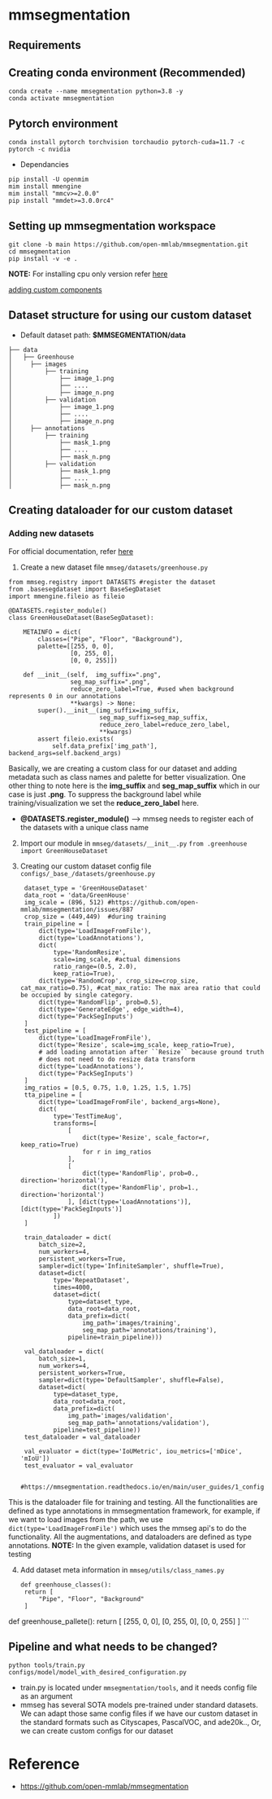 # mmsegmentation

## Requirements

## Creating conda environment (Recommended)
```
conda create --name mmsegmentation python=3.8 -y
conda activate mmsegmentation
```

## Pytorch environment
```
conda install pytorch torchvision torchaudio pytorch-cuda=11.7 -c pytorch -c nvidia
```

- Dependancies

```
pip install -U openmim
mim install mmengine
mim install "mmcv>=2.0.0"
pip install "mmdet>=3.0.0rc4" 
```

## Setting up mmsegmentation workspace

```
git clone -b main https://github.com/open-mmlab/mmsegmentation.git
cd mmsegmentation
pip install -v -e .
```
**NOTE:** For installing cpu only version refer [here](https://mmsegmentation.readthedocs.io/en/main/get_started.html#:~:text=%2Dc%20pytorch-,On%20CPU%20platforms%3A,-conda%20install%20pytorch) 

[adding custom components](https://mmsegmentation.readthedocs.io/en/main/advanced_guides/add_models.html)

## Dataset structure for using our custom dataset 

- Default dataset path: **$MMSEGMENTATION/data**

```
├── data
│   ├── Greenhouse
│     ├── images
│         ├── training 
│             ├── image_1.png
│             ├── ....
│             ├── image_n.png
│         ├── validation 
│             ├── image_1.png
│             ├── ....
│             ├── image_n.png
│     ├── annotations
│         ├── training 
│             ├── mask_1.png
│             ├── ....
│             ├── mask_n.png
│         ├── validation 
│             ├── mask_1.png
│             ├── ....
│             ├── mask_n.png

```

## Creating dataloader for our custom dataset

### Adding new datasets

For official documentation, refer [here](https://mmsegmentation.readthedocs.io/en/main/advanced_guides/add_datasets.html)

1. Create a new dataset file `mmseg/datasets/greenhouse.py`
  ```
  from mmseg.registry import DATASETS #register the dataset
  from .basesegdataset import BaseSegDataset
  import mmengine.fileio as fileio
  
  @DATASETS.register_module()
  class GreenHouseDataset(BaseSegDataset):
  
      METAINFO = dict(
          classes=("Pipe", "Floor", "Background"),
          palette=[[255, 0, 0],
                   [0, 255, 0],
                   [0, 0, 255]]) 
  
      def __init__(self,  img_suffix=".png", 
                   seg_map_suffix=".png",
                   reduce_zero_label=True, #used when background represents 0 in our annotations
                   **kwargs) -> None:
          super().__init__(img_suffix=img_suffix,
                           seg_map_suffix=seg_map_suffix,
                           reduce_zero_label=reduce_zero_label,
                           **kwargs)
          assert fileio.exists(
              self.data_prefix['img_path'], backend_args=self.backend_args)
  ```
Basically, we are creating a custom class for our dataset and adding metadata such as class names and palette for better visualization. One other thing to note here is the **img_suffix** and **seg_map_suffix** which in our case is just **.png**. To suppress the background label while training/visualization we set the **reduce_zero_label** here.

- **@DATASETS.register_module()** --> mmseg needs to register each of the datasets with a unique class name
  
2. Import our module in `mmseg/datasets/__init__.py`
   `
   from .greenhouse import GreenHouseDataset
   `
3. Creating our custom dataset config file `configs/_base_/datasets/greenhouse.py`
   
   ```
    dataset_type = 'GreenHouseDataset'
    data_root = 'data/GreenHouse'
    img_scale = (896, 512) #https://github.com/open-mmlab/mmsegmentation/issues/887
    crop_size = (449,449)  #during training
    train_pipeline = [
        dict(type='LoadImageFromFile'),
        dict(type='LoadAnnotations'),
        dict(
            type='RandomResize',
            scale=img_scale, #actual dimensions
            ratio_range=(0.5, 2.0),
            keep_ratio=True),
        dict(type='RandomCrop', crop_size=crop_size, cat_max_ratio=0.75), #cat_max_ratio: The max area ratio that could be occupied by single category.
        dict(type='RandomFlip', prob=0.5),
        dict(type='GenerateEdge', edge_width=4),
        dict(type='PackSegInputs')
    ]
    test_pipeline = [
        dict(type='LoadImageFromFile'),
        dict(type='Resize', scale=img_scale, keep_ratio=True),
        # add loading annotation after ``Resize`` because ground truth
        # does not need to do resize data transform
        dict(type='LoadAnnotations'),
        dict(type='PackSegInputs')
    ]
    img_ratios = [0.5, 0.75, 1.0, 1.25, 1.5, 1.75]
    tta_pipeline = [
        dict(type='LoadImageFromFile', backend_args=None),
        dict(
            type='TestTimeAug',
            transforms=[
                [
                    dict(type='Resize', scale_factor=r, keep_ratio=True)
                    for r in img_ratios
                ],
                [
                    dict(type='RandomFlip', prob=0., direction='horizontal'),
                    dict(type='RandomFlip', prob=1., direction='horizontal')
                ], [dict(type='LoadAnnotations')], [dict(type='PackSegInputs')]
            ])
    ]
    
    train_dataloader = dict(
        batch_size=2,
        num_workers=4,
        persistent_workers=True,
        sampler=dict(type='InfiniteSampler', shuffle=True),
        dataset=dict(
            type='RepeatDataset',
            times=4000,
            dataset=dict(
                type=dataset_type,
                data_root=data_root,
                data_prefix=dict(
                    img_path='images/training',
                    seg_map_path='annotations/training'),
                pipeline=train_pipeline)))
    
    val_dataloader = dict(
        batch_size=1,
        num_workers=4,
        persistent_workers=True,
        sampler=dict(type='DefaultSampler', shuffle=False),
        dataset=dict(
            type=dataset_type,
            data_root=data_root,
            data_prefix=dict(
                img_path='images/validation',
                seg_map_path='annotations/validation'),
            pipeline=test_pipeline))
    test_dataloader = val_dataloader
    
    val_evaluator = dict(type='IoUMetric', iou_metrics=['mDice', 'mIoU'])
    test_evaluator = val_evaluator
  
    #https://mmsegmentation.readthedocs.io/en/main/user_guides/1_config.html
   ```
This is the dataloader file for training and testing. All the functionalities are defined as type annotations in mmsegmentation framework, for example, if we want to load images from the path, we use `dict(type='LoadImageFromFile')` which uses the mmseg api's to do the functionality. All the augmentations, and dataloaders are defined as type annotations.
**NOTE:** In the given example, validation dataset is used for testing

4. Add dataset meta information in `mmseg/utils/class_names.py`
   ```
   def greenhouse_classes():
    return [
        "Pipe", "Floor", "Background"
    ]

def greenhouse_pallete():
    return [
        [255, 0, 0],
        [0, 255, 0],
        [0, 0, 255]
    ]
    ```

## Pipeline and what needs to be changed?

`python tools/train.py configs/model/model_with_desired_configuration.py`

- train.py is located under `mmsegmentation/tools`, and it needs config file as an argument
- mmseg has several SOTA models pre-trained under standard datasets. We can adapt those same config files if we have our custom dataset in the standard formats such as Cityscapes, PascalVOC, and ade20k.., Or, we can create custom configs for our dataset

# Reference
- https://github.com/open-mmlab/mmsegmentation



